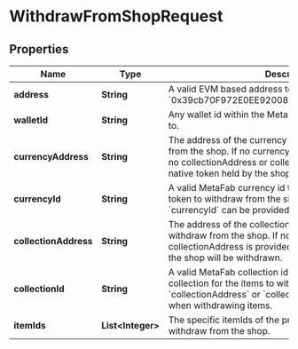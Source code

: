 

# WithdrawFromShopRequest


## Properties

| Name | Type | Description | Notes |
|------------ | ------------- | ------------- | -------------|
|**address** | **String** | A valid EVM based address to withdraw to. For example, &#x60;0x39cb70F972E0EE920088AeF97Dbe5c6251a9c25D&#x60;. |  [optional] |
|**walletId** | **String** | Any wallet id within the MetaFab ecosystem to withdraw to. |  [optional] |
|**currencyAddress** | **String** | The address of the currency (ERC20) token to withdraw from the shop. If no currencyAddress or currencyId, and no collectionAddress or collectionId are provided, the native token held by the shop will be withdrawn. |  [optional] |
|**currencyId** | **String** | A valid MetaFab currency id that represents the currency token to withdraw from the shop. &#x60;currencyAddress&#x60; or &#x60;currencyId&#x60; can be provided when withdrawing currency. |  [optional] |
|**collectionAddress** | **String** | The address of the collection (ERC1155) for the items to withdraw from the shop. If no currencyAddress and no collectionAddress is provided, the native token held by the shop will be withdrawn. |  [optional] |
|**collectionId** | **String** | A valid MetaFab collection id that represents the collection for the items to withdraw from the shop. &#x60;collectionAddress&#x60; or &#x60;collectionId&#x60; can be provided when withdrawing items. |  [optional] |
|**itemIds** | **List&lt;Integer&gt;** | The specific itemIds of the provided collection to withdraw from the shop. |  [optional] |



